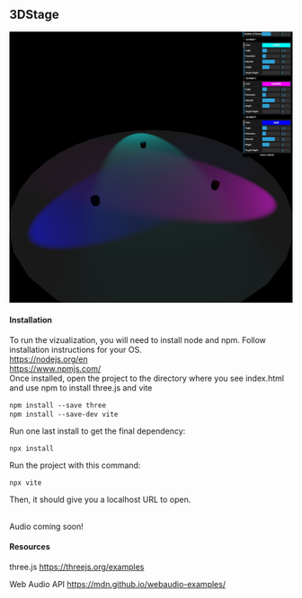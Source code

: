 ## 3DStage

![3D Stage](src/screenshot.png)

#### Installation
To run the vizualization, you will need to install node and npm. Follow installation instructions for your OS.
<br>
https://nodejs.org/en
<br>
https://www.npmjs.com/
<br>
Once installed, open the project to the directory where you see index.html and use npm to install three.js and vite
```
npm install --save three
npm install --save-dev vite
```

Run one last install to get the final dependency:

```
npx install
```
Run the project with this command:

```
npx vite
```

Then, it should give you a localhost URL to open. 

<br>
Audio coming soon!

#### Resources
three.js
https://threejs.org/examples
<br>

Web Audio API
https://mdn.github.io/webaudio-examples/
<br>

